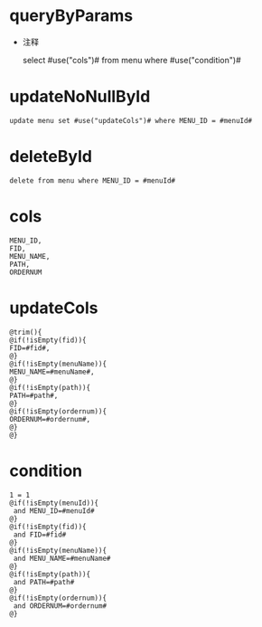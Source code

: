 queryByParams
===
* 注释

    select #use("cols")# from menu where #use("condition")#
    
updateNoNullById
===
	update menu set #use("updateCols")# where MENU_ID = #menuId#
	
deleteById
===
	delete from menu where MENU_ID = #menuId#

cols
===
    MENU_ID,
    FID,
    MENU_NAME,
    PATH,
    ORDERNUM

updateCols
===
    @trim(){
    @if(!isEmpty(fid)){
    FID=#fid#,
    @}
    @if(!isEmpty(menuName)){
    MENU_NAME=#menuName#,
    @}
    @if(!isEmpty(path)){
    PATH=#path#,
    @}
    @if(!isEmpty(ordernum)){
    ORDERNUM=#ordernum#,
    @}
    @}

condition
===

    1 = 1
    @if(!isEmpty(menuId)){
     and MENU_ID=#menuId#
    @}
    @if(!isEmpty(fid)){
     and FID=#fid#
    @}
    @if(!isEmpty(menuName)){
     and MENU_NAME=#menuName#
    @}
    @if(!isEmpty(path)){
     and PATH=#path#
    @}
    @if(!isEmpty(ordernum)){
     and ORDERNUM=#ordernum#
    @}

